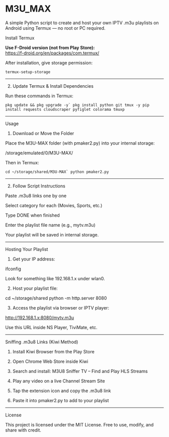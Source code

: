 # M3U_MAX
A simple Python script to create and host your own IPTV .m3u playlists on Android using Termux — no root or PC required.

Install Termux

**Use F-Droid version (not from Play Store):**  
https://f-droid.org/en/packages/com.termux/

After installation, give storage permission:

```termux-setup-storage```


---

2. Update Termux & Install Dependencies

Run these commands in Termux:

```pkg update && pkg upgrade -y`
pkg install python git tmux -y
pip install requests cloudscraper pyfiglet colorama tmuxp```


---

Usage

1. Download or Move the Folder

Place the M3U-MAX folder (with pmaker2.py) into your internal storage:

/storage/emulated/0/M3U-MAX/

Then in Termux:

```cd ~/storage/shared/M3U-MAX`
python pmaker2.py```


---

2. Follow Script Instructions

Paste .m3u8 links one by one

Select category for each (Movies, Sports, etc.)

Type DONE when finished

Enter the playlist file name (e.g., mytv.m3u)


Your playlist will be saved in internal storage.


---

Hosting Your Playlist

1. Get your IP address:

ifconfig

Look for something like 192.168.1.x under wlan0.


2. Host your playlist file:

cd ~/storage/shared
python -m http.server 8080


3. Access the playlist via browser or IPTV player:



http://192.168.1.x:8080/mytv.m3u

Use this URL inside NS Player, TiviMate, etc.


---

Sniffing .m3u8 Links (Kiwi Method)

1. Install Kiwi Browser from the Play Store


2. Open Chrome Web Store inside Kiwi


3. Search and install:
M3U8 Sniffer TV – Find and Play HLS Streams


4. Play any video on a live Channel Stream Site


5. Tap the extension icon and copy the .m3u8 link


6. Paste it into pmaker2.py to add to your playlist




---

License

This project is licensed under the MIT License.
Free to use, modify, and share with credit.
